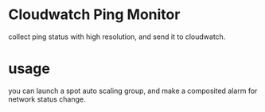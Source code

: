 # Cloudwatch Ping Monitor

collect ping status with high resolution, and send it to cloudwatch.

# usage

you can launch a spot auto scaling group, and make a composited alarm for network status change.


